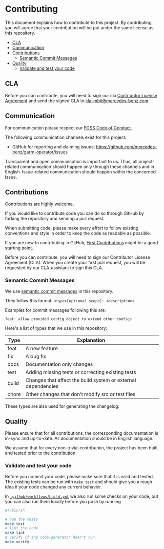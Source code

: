 <!-- SPDX-License-Identifier: MIT -->

# Contributing 

This document explains how to contribute to this project.
By contributing you will agree that your contribution will be put under the same license as this repository.

<!-- toc -->
- [CLA](#cla)
- [Communication](#communication)
- [Contributions](#contributions)
  - [Semantic Commit Messages](#semantic-commit-messages)
- [Quality](#quality)
  - [Validate and test your code](#validate-and-test-your-code)
<!-- /toc -->

## CLA

Before you can contribute, you will need to sign our cla [Contributor License Agreement](https://github.com/mercedes-benz/foss/blob/master/cla/CLA_Mercedes-Benz-Tech-Innovation.pdf) and send the signed CLA to <cla-mbti@mercedes-benz.com> 

## Communication

For communication please respect our [FOSS Code of Conduct](https://github.com/mercedes-benz/foss/blob/master/CODE_OF_CONDUCT.md).

The following communication channels exist for this project:
- GitHub for reporting and claiming issues: https://github.com/mercedes-benz/garm-operator/issues

Transparent and open communication is important to us. 
Thus, all project-related communication should happen only through these channels and in English. 
Issue-related communication should happen within the concerned issue.

## Contributions

Contributions are highly welcome.

If you would like to contribute code you can do so through GitHub by forking the repository and sending a pull request.

When submitting code, please make every effort to follow existing conventions and style in order to keep the code as readable as possible.

If you are new to contributing in GitHub, [First Contributions](https://github.com/firstcontributions/first-contributions) might be a good starting point.

Before you can contribute, you will need to sign our Contributor License Agreement (CLA). When you create your first pull request, you will be requested by our CLA-assistant to sign this CLA.

### Semantic Commit Messages

We use [semantic commit messages](https://www.conventionalcommits.org/en/v1.0.0/) in this repository.

They follow this format: `<type>[optional scope]: <description>`

Examples for commit messages following this are:

`feat: allow provided config object to extend other configs`

Here's a list of types that we use in this repository:

| Type  | Explanation                                                   |
|-------|---------------------------------------------------------------|
| feat  | A new feature                                                 |
| fix   | A bug fix                                                     |
| docs  | Documentation only changes                                    |
| test  | Adding missing tests or correcting existing tests             |
| build | Changes that affect the build system or external dependencies |
| chore | Other changes that don't modify src or test files             |

These types are also used for generating the changelog.

## Quality
Please ensure that for all contributions, the corresponding documentation is in-sync and up-to-date. All documentation should be in English language. 

We assume that for every non-trivial contribution, the project has been built and tested prior to the contribution.

### Validate and test your code

Before you commit your code, please make sure that it is valid and tested. The existing tests can be run with `make test` and should give you a rough idea if your code changed any current behavior.

In [`.github/workflows/build.yml`](.github/workflows/build.yml) we also run some checks on your code, but you can also run them locally
before you push by running

```bash
#!/bin/sh

# run the tests
make test
# lint the code
make lint
# verify if any code-generator hasn't run
make verify
```
